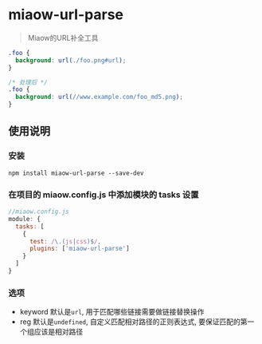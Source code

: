 # miaow-url-parse

> Miaow的URL补全工具


```css
.foo {
  background: url(./foo.png#url);
}

/* 处理后 */
.foo {
  background: url(//www.example.com/foo_md5.png);
}
```

## 使用说明

### 安装

```
npm install miaow-url-parse --save-dev
```

### 在项目的 miaow.config.js 中添加模块的 tasks 设置

```javascript
//miaow.config.js
module: {
  tasks: [
    {
      test: /\.(js|css)$/,
      plugins: ['miaow-url-parse']
    }
  ]
}
```

### 选项

* keyword 默认是`url`, 用于匹配哪些链接需要做链接替换操作
* reg 默认是`undefined`, 自定义匹配相对路径的正则表达式, 要保证匹配的第一个组应该是相对路径
